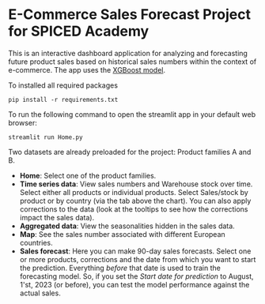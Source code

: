# E-Commerce Sales Forecast Project for SPICED Academy

This is an interactive dashboard application for analyzing and forecasting future product sales based on historical sales numbers within the context of e-commerce.
The app uses the [XGBoost model](https://xgboost.readthedocs.io/en/stable/).

To installed all required packages 

```
pip install -r requirements.txt
```

To run the following command to open the streamlit app in your default web browser:


```
streamlit run Home.py
```


Two datasets are already preloaded for the project: Product families A and B. 

* <strong>Home</strong>: Select one of the product families.
* <strong>Time series data</strong>: View sales numbers and Warehouse stock over time. Select either all products or individual products. Select Sales/stock by product or by country (via the tab above the chart). You can also apply corrections to the data (look at the tooltips to see how the corrections impact the sales data).
* <strong>Aggregated data</strong>: View the seasonalities hidden in the sales data.
* <strong>Map</strong>: See the sales number associated with different European countries.
* <strong>Sales forecast</strong>: Here you can make 90-day sales forecasts. Select one or more products, corrections and the date from which you want to start the prediction. Everything *before* that date is used to train the forecasting model. So, if you set the *Start date for prediction* to August, 1'st, 2023 (or before), you can test the model performance against the actual sales. 

